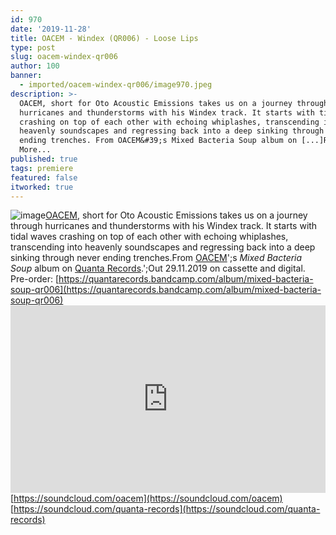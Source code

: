 ```yaml
---
id: 970
date: '2019-11-28'
title: OACEM - Windex (QR006) - Loose Lips
type: post
slug: oacem-windex-qr006
author: 100
banner:
  - imported/oacem-windex-qr006/image970.jpeg
description: >-
  OACEM, short for Oto Acoustic Emissions takes us on a journey through
  hurricanes and thunderstorms with his Windex track. It starts with tidal waves
  crashing on top of each other with echoing whiplashes, transcending into
  heavenly soundscapes and regressing back into a deep sinking through never
  ending trenches. From OACEM&#39;s Mixed Bacteria Soup album on [...]Read
  More...
published: true
tags: premiere
featured: false
itworked: true
---
```

![image](../imported/oacem-windex-qr006/image970.jpeg)[OACEM](https://www.facebook.com/OtoAcousticEmissions/), short for Oto Acoustic Emissions takes us on a journey through hurricanes and thunderstorms with his Windex track. It starts with tidal waves crashing on top of each other with echoing whiplashes, transcending into heavenly soundscapes and regressing back into a deep sinking through never ending trenches.From [OACEM](https://www.facebook.com/OtoAcousticEmissions/)';s _Mixed Bacteria Soup_ album on [Quanta Records](https://www.discogs.com/label/867507-Quanta-Records).';Out 29.11.2019 on cassette and digital. Pre-order: [](https://quantarecords.bandcamp.com/album/mixed-bacteria-soup-qr006)[https://quantarecords.bandcamp.com/album/mixed-bacteria-soup-qr006](https://quantarecords.bandcamp.com/album/mixed-bacteria-soup-qr006)<iframe width='100%' height='300' scrolling='no' frameborder='no' allow='autoplay' src='https://w.soundcloud.com/player/?url=https%3A//api.soundcloud.com/tracks/719948755&color=%23ff5500&auto_play=false&hide_related=false&show_comments=true&show_user=true&show_reposts=false&show_teaser=true'></iframe>[https://soundcloud.com/oacem](https://soundcloud.com/oacem)  
[](https://soundcloud.com/quanta-records)[https://soundcloud.com/quanta-records](https://soundcloud.com/quanta-records)